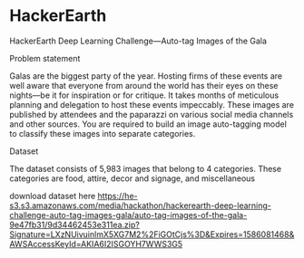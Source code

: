 # HackerEarth
HackerEarth Deep Learning Challenge—Auto-tag Images of the Gala

Problem statement

Galas are the biggest party of the year. Hosting firms of these events are well aware that everyone from around the world has their eyes on these nights—be it for inspiration or for critique. It takes months of meticulous planning and delegation to host these events impeccably.
These images are published by attendees and the paparazzi on various social media channels and other sources. 
You are required to build an image auto-tagging model to classify these images into separate categories.

Dataset

The dataset consists of 5,983 images that belong to 4 categories. These categories are food, attire, decor and signage, and miscellaneous

download dataset here
https://he-s3.s3.amazonaws.com/media/hackathon/hackerearth-deep-learning-challenge-auto-tag-images-gala/auto-tag-images-of-the-gala-9e47fb31/9d34462453e311ea.zip?Signature=LXzNUivuinlmX5XG7M2%2FiGOtCjs%3D&Expires=1586081468&AWSAccessKeyId=AKIA6I2ISGOYH7WWS3G5

